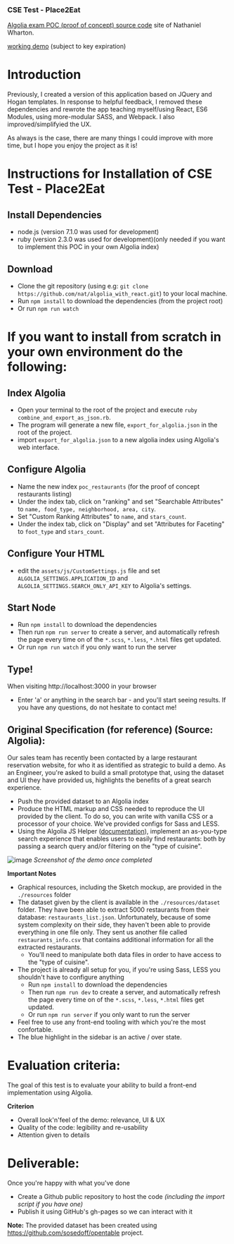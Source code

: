 ### CSE Test - Place2Eat
[Algolia exam POC (proof of concept) source code](https://github.com/nat/algolia_with_react) site of Nathaniel Wharton.

[working demo](https://nat.github.io/algolia_with_react/) (subject to key expiration)

# Introduction
Previously, I created a version of this application based on JQuery and Hogan templates. In response to helpful feedback, I removed these dependencies and rewrote the app teaching myself/using React, ES6 Modules, using more-modular SASS, and Webpack. I also improved/simplifyied the UX. 

As always is the case, there are many things I could improve with more time, but I hope you enjoy the project as it is!

# Instructions for Installation of CSE Test - Place2Eat

## Install Dependencies
* node.js (version 7.1.0 was used for development)
* ruby (version 2.3.0 was used for development)(only needed if you want to implement this POC in your own Algolia index)

## Download
* Clone the git repository (using e.g: `git clone https://github.com/nat/algolia_with_react.git`) to your local machine.
* Run `npm install` to download the dependencies (from the project root)
* Or run `npm run watch`

# If you want to install from scratch in your own environment do the following:

## Index Algolia
* Open your terminal to the root of the project and execute `ruby combine_and_export_as_json.rb`.
* The program will generate a new file, `export_for_algolia.json` in the root of the project.
* import `export_for_algolia.json` to a new algolia index using Algolia's web interface.

## Configure Algolia
* Name the new index `poc_restaurants` (for the proof of concept restaurants listing)
* Under the index tab, click on "ranking" and set "Searchable Attributes" to `name, food_type, neighborhood, area, city`.
* Set "Custom Ranking Attributes" to `name`, and `stars_count`.
* Under the index tab, click on "Display" and set "Attributes for Faceting" to `foot_type` and `stars_count`.

## Configure Your HTML
* edit the `assets/js/CustomSettings.js` file and set `ALGOLIA_SETTINGS.APPLICATION_ID`
	and `ALGOLIA_SETTINGS.SEARCH_ONLY_API_KEY` to Algolia's settings.

## Start Node
* Run `npm install` to download the dependencies
* Then run `npm run server` to create a server, and automatically refresh the page every time on of the `*.scss`, `*.less`, `*.html` files get updated.
* Or run `npm run watch` if you only want to run the server

## Type!
When visiting http://localhost:3000 in your browser
* Enter 'a' or anything in the search bar - and you'll start seeing results.
If you have any questions, do not hesitate to contact me!

## Original Specification (for reference) (Source: Algolia):

Our sales team has recently been contacted by a large restaurant reservation website, for who it as identified as strategic to build a demo. As an Engineer, you're asked to build a small prototype that, using the dataset and UI they have provided us, highlights the benefits of a great search experience.

* Push the provided dataset to an Algolia index
* Produce the HTML markup and CSS needed to reproduce the UI provided by the client. To do so, you can write with vanilla CSS or a processor of your choice. We've provided configs for Sass and LESS.
* Using the Algolia JS Helper ([documentation](https://www.algolia.com/doc/guides/search/instant-search/algoliahelperjs)), implement an as-you-type search experience that enables users to easily find restaurants: both by passing a search query and/or filtering on the "type of cuisine".

![image](https://github.com/nat/algolia_with_react/blob/master/resources/mockups/regular-version.png)
*Screenshot of the demo once completed*

**Important Notes**

* Graphical resources, including the Sketch mockup, are provided in the `./resources` folder
* The dataset given by the client is available in the `./resources/dataset` folder. They have been able to extract 5000 restaurants from their database: `restaurants_list.json`. Unfortunately, because of some system complexity on their side, they haven't been able to provide everything in one file only. They sent us another file called `restaurants_info.csv` that contains additional information for all the extracted restaurants.
	* You'll need to manipulate both data files in order to have access to the "type of cuisine".
* The project is already all setup for you, if you're using Sass, LESS you shouldn't have to configure anything
	* Run `npm install` to download the dependencies
	* Then run `npm run dev` to create a server, and automatically refresh the page every time on of the `*.scss`, `*.less`, `*.html` files get updated.
	* Or run `npm run server` if you only want to run the server
* Feel free to use any front-end tooling with which you're the most confortable.
* The blue highlight in the sidebar is an active / over state.

# Evaluation criteria:
The goal of this test is to evaluate your ability to build a front-end implementation using Algolia.

**Criterion**

* Overall look'n'feel of the demo: relevance, UI & UX
* Quality of the code: legibility and re-usability
* Attention given to details

# Deliverable:
Once you're happy with what you've done 

* Create a Github public repository to host the code *(including the import script if you have one)*
* Publish it using GitHub's gh-pages so we can interact with it

**Note:** 
The provided dataset has been created using https://github.com/sosedoff/opentable project.
